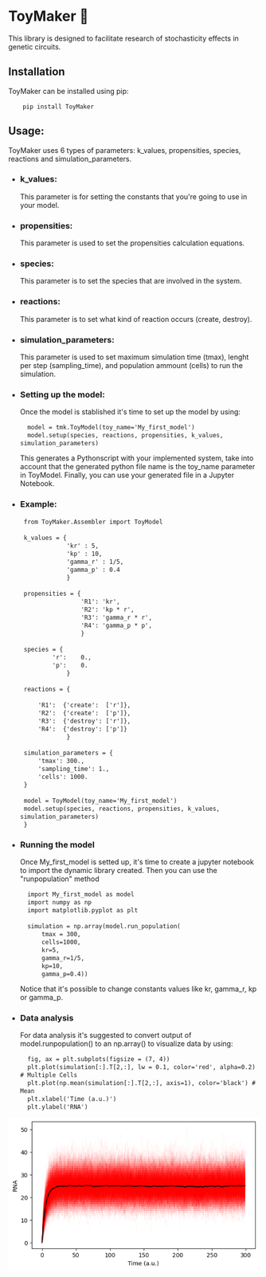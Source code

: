 # ToyMaker 🤖

This library is designed to facilitate research of stochasticity effects in genetic circuits.

## Installation

ToyMaker can be installed using pip:

        pip install ToyMaker

## Usage:

ToyMaker uses 6 types of parameters: k_values, propensities, species, reactions and simulation_parameters.

- ### k_values:

    This parameter is for setting the constants that you're going to use in your model. 

- ### propensities:

    This  parameter is used to set the propensities calculation equations. 

- ### species:

    This parameter is to set the species that are involved in the system. 

- ### reactions:

    This parameter is to set what kind of reaction occurs (create, destroy).

- ### simulation_parameters:

    This parameter is used to set maximum simulation time (tmax), lenght per step (sampling_time), and population ammount (cells) to run the simulation.

- ### Setting up the model: 

    Once the model is stablished it's time to set up the model by using: 

        model = tmk.ToyModel(toy_name='My_first_model')
        model.setup(species, reactions, propensities, k_values, simulation_parameters)
    
    
    This generates a Pythonscript with your implemented system, take into account that the generated python file name is the toy_name parameter in ToyModel. 
    Finally, you can use your generated file in a Jupyter Notebook.
 
 - ### Example: 

        from ToyMaker.Assembler import ToyModel

        k_values = {
                    'kr' : 5,
                    'kp' : 10,
                    'gamma_r' : 1/5,
                    'gamma_p' : 0.4
                    }

        propensities = {
                        'R1': 'kr',
                        'R2': 'kp * r',
                        'R3': 'gamma_r * r',
                        'R4': 'gamma_p * p',
                        }

        species = {
                'r':    0.,
                'p':    0.
                    }

        reactions = {

            'R1':  {'create':  ['r']},
            'R2':  {'create':  ['p']},
            'R3':  {'destroy': ['r']},
            'R4':  {'destroy': ['p']}
                    }

        simulation_parameters = {
            'tmax': 300.,
            'sampling_time': 1.,
            'cells': 1000.
        }

        model = ToyModel(toy_name='My_first_model')
        model.setup(species, reactions, propensities, k_values, simulation_parameters)
        }

- ### Running the model

    Once My_first_model is setted up, it's time to create a jupyter notebook to import the dynamic library created. Then you can use the "runpopulation" method

        import My_first_model as model
        import numpy as np
        import matplotlib.pyplot as plt

        simulation = np.array(model.run_population(
            tmax = 300, 
            cells=1000, 
            kr=5, 
            gamma_r=1/5, 
            kp=10, 
            gamma_p=0.4))

    Notice that it's possible to change constants values like kr, gamma_r, kp or gamma_p.

- ### Data analysis
    For data analysis it's suggested to convert output of model.runpopulation() to an np.array() to visualize data by using:

        fig, ax = plt.subplots(figsize = (7, 4))
        plt.plot(simulation[:].T[2,:], lw = 0.1, color='red', alpha=0.2) # Multiple Cells
        plt.plot(np.mean(simulation[:].T[2,:], axis=1), color='black') # Mean
        plt.xlabel('Time (a.u.)')
        plt.ylabel('RNA')

![](https://github.com/SergioPachonDotor/ToyMaker/blob/main/images/example.png)

